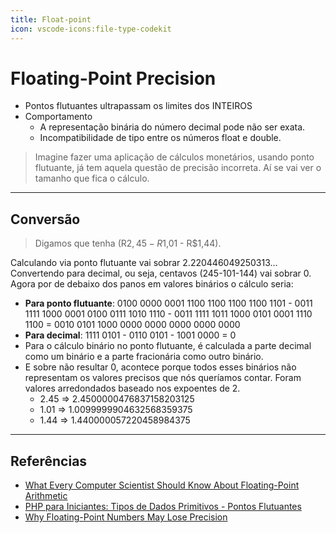 ```yaml
---
title: Float-point
icon: vscode-icons:file-type-codekit
---
```


# Floating-Point Precision

- Pontos flutuantes ultrapassam os limites dos INTEIROS
- Comportamento
    - A representação binária do número decimal pode não ser exata.
    - Incompatibilidade de tipo entre os números float e double.

> Imagine fazer uma aplicação de cálculos monetários, usando ponto flutuante, já tem aquela questão de precisão incorreta. Aí se vai ver o tamanho que fica o cálculo.

---

## Conversão

> Digamos que tenha (R$2,45 - R$1,01 - R$1,44).

Calculando via ponto flutuante vai sobrar 2.220446049250313... Convertendo para decimal, ou seja, centavos (245-101-144) vai sobrar 0. Agora por de debaixo dos panos em valores binários o cálculo seria:

- **Para ponto flutuante**: 0100 0000 0001 1100 1100 1100 1100 1101 - 0011 1111 1000 0001 0100 0111 1010 1110 - 0011 1111 1011 1000 0101 0001 1110 1100 = 0010 0101 1000 0000 0000 0000 0000 0000
- **Para decimal**: 1111 0101 - 0110 0101 - 1001 0000 = 0
- Para o cálculo binário no ponto flutuante, é calculada a parte decimal como um binário e a parte fracionária como outro binário.
- E sobre não resultar 0, acontece porque todos esses binários não representam os valores precisos que nós queríamos contar. Foram valores arredondados baseado nos expoentes de 2.
    - 2.45 ⇒ 2.4500000476837158203125
    - 1.01 ⇒ 1.0099999904632568359375
    - 1.44 ⇒ 1.440000057220458984375

---

## Referências

- [What Every Computer Scientist Should Know About Floating-Point Arithmetic](https://docs.oracle.com/cd/E19957-01/806-3568/ncg_goldberg.html)
- [PHP para Iniciantes: Tipos de Dados Primitivos - Pontos Flutuantes](https://blog.kaiquegarcia.dev/php-para-iniciantes-tipos-de-dados-primitivos-pontos-flutuantes)
- [Why Floating-Point Numbers May Lose Precision](https://learn.microsoft.com/en-us/cpp/build/why-floating-point-numbers-may-lose-precision?view=msvc-170)